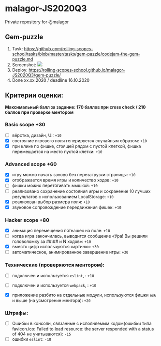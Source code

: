 # malagor-JS2020Q3
Private repository for @malagor

## Gem-puzzle
1. Task: https://github.com/rolling-scopes-school/tasks/blob/master/tasks/gem-pazzle/codejam-the-gem-puzzle.md
2. Screenshot:
   ![](https://webpolygon.by/wp-content/uploads/2020/11/gem-puzzle.jpg)
3. Deploy: https://rolling-scopes-school.github.io/malagor-JS2020Q3/gem-puzzle/
4. Done xx.xx.2020 / deadline 16.10.2020

## Критерии оценки:

**Максимальный балл за задание: 170 баллов при cross check / 210 баллов при проверке ментором**   

### Basic scope +30 
- [ ] вёрстка, дизайн, UI: `+10`
- [x] состояние игрового поля генерируется случайным образом: `+10`
- [x] при клике по фишке, стоящей рядом с пустой клеткой, фишка перемещается на место пустой клетки: `+10`

### Advanced scope +60

- [x] игру можно начать заново без перезагрузки страницы: `+10`
- [x] отображается время игры и количество ходов: `+10`
- [ ] фишки можно перетягивать мышкой: `+10`
- [ ] реализовано сохранение состояния игры и сохранение 10 лучших результатов с использованием LocalStorage: `+10`
- [x] реализован выбор размера поля: `+10`
- [x] звуковое сопровождение передвижения фишек: `+10`

### Hacker scope +80
- [x] анимация перемещения пятнашек на поле: `+10`
- [ ] когда игра закончилась, выводится сообщение «Ура! Вы решили головоломку за ##:## и N ходов»: `+10`
- [x] вместо цифр используются картинки: `+30`
- [ ] автоматическое, анимированное завершение игры: `+30`

### Технические (проверяются ментором):
- [ ] подключен и используется `eslint`, : `+10`
- [ ] подключен и используется `webpack`, : `+10`
- [x] приложение разбито на отдельные модули, используются фишки `es6` и выше (на усмотрение ментора): `+20`


### Штрафы:
- [ ] Ошибки в консоли, связанные с исполняемым кодом(ошибки типа favicon.ico: Failed to load resource: the server responded with a status of 404 не учитываются): `-15`
- [ ] ошибки `eslint`: `-10`
